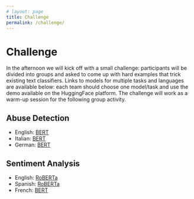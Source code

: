 ```yaml
---
# layout: page
title: Challenge
permalink: /challenge/
---
```


# Challenge

In the afternoon we will kick off with a small challenge: participants will be divided into groups and asked to come up with hard examples that trick existing text classifiers. Links to models for multiple tasks and languages are available below: each team should choose one model/task and use the demo available on the HuggingFace platform. The challenge will work as a warm-up session for the following group activity.

## Abuse Detection

* English: <a href="https://huggingface.co/Hate-speech-CNERG/dehatebert-mono-english">BERT</a>
* Italian: <a href="https://huggingface.co/Hate-speech-CNERG/dehatebert-mono-italian">BERT</a>
* German: <a href="https://huggingface.co/Hate-speech-CNERG/dehatebert-mono-german">BERT</a>

## Sentiment Analysis

* English: <a href="https://huggingface.co/siebert/sentiment-roberta-large-english">RoBERTa</a>
* Spanish: <a href="https://huggingface.co/pysentimiento/robertuito-sentiment-analysis">RoBERTa</a>
* French: <a href="https://huggingface.co/tblard/tf-allocine">BERT</a>
